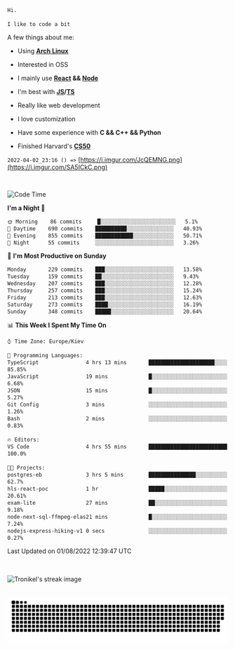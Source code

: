 ```
Hi.

I like to code a bit
```

A few things about me:

-   Using **[Arch Linux](https://archlinux.org/)**

-   Interested in OSS

-   I mainly use **[React](https://reactjs.org/) && [Node](https://nodejs.org/en/)**

-   I'm best with **[JS](https://www.javascript.com/)/[TS](https://www.typescriptlang.org/)**

-   Really like web development

-   I love customization

-   Have some experience with **C && C++ && Python**

-   Finished Harvard's **[CS50](https://cs50.harvard.edu)**

`2022-04-02_23:16 () =>` [https://i.imgur.com/JcQEMNG.png](https://i.imgur.com/SA5ICkC.png)

<br>

<!--START_SECTION:waka-->
![Code Time](http://img.shields.io/badge/Code%20Time-816%20hrs%2013%20mins-blue)

**I'm a Night 🦉** 

```text
🌞 Morning    86 commits     █░░░░░░░░░░░░░░░░░░░░░░░░   5.1% 
🌆 Daytime    690 commits    ██████████░░░░░░░░░░░░░░░   40.93% 
🌃 Evening    855 commits    ████████████░░░░░░░░░░░░░   50.71% 
🌙 Night      55 commits     ░░░░░░░░░░░░░░░░░░░░░░░░░   3.26%

```
📅 **I'm Most Productive on Sunday** 

```text
Monday       229 commits    ███░░░░░░░░░░░░░░░░░░░░░░   13.58% 
Tuesday      159 commits    ██░░░░░░░░░░░░░░░░░░░░░░░   9.43% 
Wednesday    207 commits    ███░░░░░░░░░░░░░░░░░░░░░░   12.28% 
Thursday     257 commits    ███░░░░░░░░░░░░░░░░░░░░░░   15.24% 
Friday       213 commits    ███░░░░░░░░░░░░░░░░░░░░░░   12.63% 
Saturday     273 commits    ████░░░░░░░░░░░░░░░░░░░░░   16.19% 
Sunday       348 commits    █████░░░░░░░░░░░░░░░░░░░░   20.64%

```


📊 **This Week I Spent My Time On** 

```text
⌚︎ Time Zone: Europe/Kiev

💬 Programming Languages: 
TypeScript               4 hrs 13 mins       █████████████████████░░░░   85.85% 
JavaScript               19 mins             █░░░░░░░░░░░░░░░░░░░░░░░░   6.68% 
JSON                     15 mins             █░░░░░░░░░░░░░░░░░░░░░░░░   5.27% 
Git Config               3 mins              ░░░░░░░░░░░░░░░░░░░░░░░░░   1.26% 
Bash                     2 mins              ░░░░░░░░░░░░░░░░░░░░░░░░░   0.83%

🔥 Editors: 
VS Code                  4 hrs 55 mins       █████████████████████████   100.0%

🐱‍💻 Projects: 
postgres-eb              3 hrs 5 mins        ███████████████░░░░░░░░░░   62.7% 
hls-react-poc            1 hr                █████░░░░░░░░░░░░░░░░░░░░   20.61% 
exam-lite                27 mins             ██░░░░░░░░░░░░░░░░░░░░░░░   9.18% 
node-next-sql-ffmpeg-elas21 mins             █░░░░░░░░░░░░░░░░░░░░░░░░   7.24% 
nodejs-express-hiking-v1 0 secs              ░░░░░░░░░░░░░░░░░░░░░░░░░   0.27%

```


 Last Updated on 01/08/2022 12:39:47 UTC
<!--END_SECTION:waka-->

<br>

<p><img align="center" src="https://github-readme-streak-stats.herokuapp.com/?user=Tronikelis&theme=dark" alt="Tronikel's streak image" /></p>

<br>

<img title="" src="https://raw.githubusercontent.com/Tronikelis/Tronikelis/output/github-contribution-grid-snake.svg" alt="very cool snake thingey" data-align="left">
